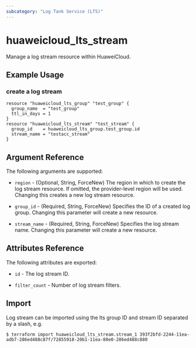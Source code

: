 ```yaml
---
subcategory: "Log Tank Service (LTS)"
---
```


# huaweicloud\_lts\_stream

Manage a log stream resource within HuaweiCloud.

## Example Usage

### create a log stream

```hcl
resource "huaweicloud_lts_group" "test_group" {
  group_name  = "test_group"
  ttl_in_days = 1
}
resource "huaweicloud_lts_stream" "test_stream" {
  group_id    = huaweicloud_lts_group.test_group.id
  stream_name = "testacc_stream"
}
```

## Argument Reference

The following arguments are supported:

* `region` - (Optional, String, ForceNew) The region in which to create the log stream resource. If omitted, the provider-level region will be used. Changing this creates a new log stream resource.

* `group_id` - (Required, String, ForceNew) Specifies the ID of a created log group. Changing this parameter will create a new resource.

* `stream_name` - (Required, String, ForceNew) Specifies the log stream name. Changing this parameter will create a new resource.

## Attributes Reference

The following attributes are exported:

* `id` - The log stream ID.

* `filter_count` - Number of log stream filters.

## Import

Log stream can be imported using the lts group ID and stream ID separated by a slash, e.g.

```
$ terraform import huaweicloud_lts_stream.stream_1 393f2bfd-2244-11ea-adb7-286ed488c87f/72855918-20b1-11ea-80e0-286ed488c880
```
